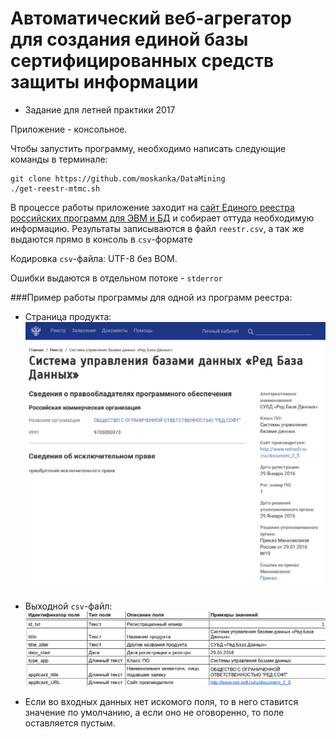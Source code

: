 Автоматический веб-агрегатор для создания единой базы сертифицированных средств защиты информации
=================================================================================================
- Задание для летней практики 2017

Приложение - консольное.

Чтобы запустить программу, необходимо написать следующие команды в терминале:
```angular2html
git clone https://github.com/moskanka/DataMining
./get-reestr-mtmc.sh
```

В процессе работы приложение заходит на [сайт Единого реестра российских
программ для ЭВМ и БД](https://reestr.minsvyaz.ru/reestr/) и собирает оттуда необходимую информацию. 
Результаты записываются в файл `reestr.csv`, а так же выдаются прямо в консоль в 
`csv`-формате 

Кодировка `csv`-файла: UTF-8 без BOM.


Ошибки выдаются в отдельном потоке - `stderror`

###Пример работы программы для одной из программ реестра:

- Страница продукта:
![example_page](example_page.jpg)

- Выходной `csv`-файл:
![example_table](example_table.jpg)

- Если во входных данных нет искомого поля, то в него ставится значение по умолчанию, а 
если оно не оговоренно, то поле оставляется пустым.

